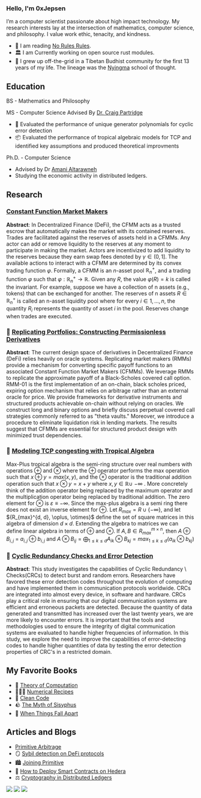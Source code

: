 ### Hello, I'm 0xJepsen

I’m a computer scientist passionate about high impact technology. My research interests lay at the intersection of mathematics, computer science, and philosophy. I value work ethic, tenacity, and kindness. 

- 📖 I am reading [No Rules Rules](https://www.norulesrules.com/).
- 🏛 I am Currently working on open source rust modules. 
- 🪷 I grew up off-the-grid in a Tibetan Budhist community for the first 13 years of my life. The lineage was the [Nyingma](https://www.rigpawiki.org/index.php?title=Nyingma) school of thought. 

## Education

BS - Mathematics and Philosophy 

MS - Computer Science Advised By [Dr. Craig Partridge](https://scholar.google.com/citations?user=f-E5nFEAAAAJ&hl=en&oi=ao)
  - 🔎 Evaluated the performance of unique generator polynomials for cyclic error detection
  - 📦 Evaluated the performance of tropical algebraic models for TCP and identified key assumptions and produced theoretical improvments

Ph.D. - Computer Science
  - Advised by Dr [Amani Altarawneh](https://scholar.google.com/citations?user=CfjaUOsAAAAJ&hl=en) 
  - Studying the economic activity in distributed ledgers. 

## Research

### [Constant Function Market Makers](https://github.com/0xJepsen/CFMMs/blob/master/Jepsen_Darpa_Fall2022.pdf)
**Abstract**: In Decentralized Finance (DeFi), the CFMM acts as a trusted escrow that automatically makes the market with its contained reserves. Trades are facilitated against the reserves of assets held in a CFMMs. Any actor can add or remove liquidity to the reserves at any moment to participate in making the market. Actors are incentivized to add liquidity to the reserves because they earn swap fees denoted by $\gamma \in (0,1]$. The available actions to interact with a CFMM are determined by its convex trading function $\varphi$. Formally, a CFMM is an $n$-asset pool $\mathbb{R}_n^+$, and a trading function $\varphi$ such that $\varphi: \mathbb{R}_n^+ → \mathbb{R}$. Given any $R$, the value $\varphi(R) = k$ is called the invariant. For example, suppose we have a collection of n assets (e.g., tokens) that can be exchanged for another. The reserves of n assets $R \in \mathbb{R}_n^+$ is called an n-asset liquidity pool where for every $i \in {1, . . . , n}$, the quantity $R_i$ represents the quantity of asset $i$ in the pool. Reserves change when trades are executed.

### 🏦 [Replicating Portfolios: Constructing Permissionless Derivatives](https://arxiv.org/abs/2205.09890)

**Abstract**: The current design space of derivatives in Decentralized Finance (DeFi) relies heavily on oracle systems. Replicating market makers (RMMs) provide a mechanism for converting specific payoff functions to an associated Constant Function Market Makers (CFMMs). We leverage RMMs to replicate the approximate payoff of a Black-Scholes covered call option. RMM-01 is the first implementation of an on-chain, black scholes priced, expiring option mechanism that relies on arbitrage rather than an external oracle for price. We provide frameworks for derivative instruments and structured products achievable on-chain without relying on oracles. We construct long and binary options and briefly discuss perpetual covered call strategies commonly referred to as "theta vaults." Moreover, we introduce a procedure to eliminate liquidation risk in lending markets. The results suggest that CFMMs are essential for structured product design with minimized trust dependencies.

### 🌴 [Modeling TCP congesting with Tropical Algebra](https://github.com/0xJepsen/Max-PlusTCPModel/blob/master/Modeling_TCP_Congestion_with_Tropical_Algebra.pdf)

Max-Plus tropical algebra is the semi-ring structure over real numbers with operations $\oplus$ and $\otimes$ where the $\oplus$ operator performs the max operation such that $x \oplus y = max(x,y)$, and the $\otimes$ operator is the traditional addition operation such that $x \otimes y = x+y$ where $x , y \in \mathbb{R} \cup \ { - \infty \ }$. More concretely think of the addition operator being replaced by the maximum operator and the multiplication operator being replaced by traditional addition. The zero element for $\otimes$ is $\varepsilon \equiv - \infty$. Since the max-plus algebra is a semi ring there does not exist an inverse element for $\oplus$. Let $R_{max} = R \cup \{ - \infty \}$, and let ${R_{max}^{d, d}, \oplus, \otimes\}$ define the set of square matrices in this algebra of dimension $d \times d$. Extending the algebra to matrices we can define linear algebra in terms of $\oplus$ and $\otimes$. If $A, B \in R_{max}^{m \times n}$, then $A \oplus B_{i,j}$ = $a_{i,j} \oplus b_{i,j}$ and $A\otimes B_{ij} = \bigoplus_{1\leq k \leq d} A_{ik} \otimes B_{kj} = max_{1 \leq k \leq d}(a_{ik} \otimes b_{kj})$

### 🚴 [Cyclic Redundancy Checks and Error Detection](https://github.com/0xJepsen/CRC_Research/blob/master/Cyclic_Redundancy_Checks_and_Error_Detection.pdf)

**Abstract**: This study investigates the capabilities of Cyclic Redundancy \\ Checks(CRCs) to detect burst and random errors. Researchers have favored these error detection codes throughout the evolution of computing and have implemented them in communication protocols worldwide. CRCs are integrated into almost every device, in software and hardware. CRCs play a critical role in ensuring that our digital communication systems are efficient and erroneous packets are detected. Because the quantity of data generated and transmitted has increased over the last twenty years, we are more likely to encounter errors. It is important that the tools and methodologies used to ensure the integrity of digital communication systems are evaluated to handle higher frequencies of information. In this study, we explore the need to improve the capabilities of error-detecting codes to handle higher quantities of data by testing the error detection properties of CRC's in a restricted domain. 

## My Favorite Books

- 🧮 [Theory of Computation](https://www.mog.dog/files/SP2019/Sipser_Introduction.to.the.Theory.of.Computation.3E.pdf)
- 🧑🏼‍🍳 [Numerical Recipes](https://e-maxx.ru/bookz/files/numerical_recipes.pdf)
- 🧹 [Clean Code](https://github.com/jnguyen095/clean-code/blob/master/Clean.Code.A.Handbook.of.Agile.Software.Craftsmanship.pdf)
- 🪨 [The Myth of Sisyphus](https://people.brandeis.edu/~teuber/Albert_Camus_The_Myth_of_Sisyphus_Complete_Text_.pdf)
- 🌸 [When Things Fall Apart](https://www.amazon.com/When-Things-Fall-Apart-Difficult/dp/1611803438)

## Articles and Blogs 

- [Primitive Arbitrage](https://primitivernd.substack.com/p/primitive-arbitrage)
- 🪞 [Sybil detection on DeFi protocols](https://primitive.mirror.xyz/DThGkT55cfzJmEhkPaQqze7GKvPXxrSNwCo2xiddeko)
- 🏙 [Joining Primitive](https://website-git-blog-jepsen-primitivexyz.vercel.app/blog/jepsen)
- 📑 [How to Deploy Smart Contracts on Hedera](https://dev.to/0xjepsen/how-to-deploy-cost-effective-smart-contracts-3a3l)
- ⚖️ [Cryptography in Distributed Ledgers](https://dev.to/0xjepsen/an-introduction-to-cryptography-in-distributed-ledger-technology-268l)

![](https://img.shields.io/github/stars/0xjepsen?style=social)
![](https://img.shields.io/github/last-commit/0xjepsen/0xjepsen)
![](https://visitor-badge.laobi.icu/badge?page_id=0xjepsen)
